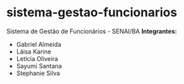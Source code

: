# sistema-gestao-funcionarios
Sistema de Gestão de Funcionários - SENAI/BA
**Integrantes:**
- Gabriel Almeida
- Láisa Karine
- Letícia Oliveira
- Sayumi Santana
- Stephanie Silva
